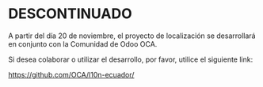 # DESCONTINUADO
A partir del día 20 de noviembre, el proyecto de localización se desarrollará en conjunto con la Comunidad de Odoo OCA.

Si desea colaborar o utilizar el desarrollo, por favor, utilice el siguiente link:

https://github.com/OCA/l10n-ecuador/

